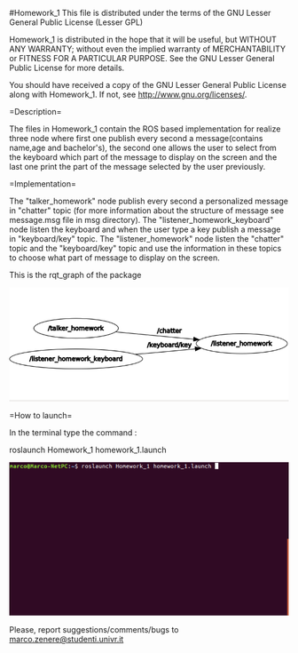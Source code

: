 #Homework_1
This file is distributed under the terms of the GNU Lesser General Public License (Lesser GPL)

Homework_1 is distributed in the hope that it will be useful,
but WITHOUT ANY WARRANTY; without even the implied warranty of
MERCHANTABILITY or FITNESS FOR A PARTICULAR PURPOSE.  See the
GNU Lesser General Public License for more details.

You should have received a copy of the GNU Lesser General Public License
along with Homework_1. If not, see <http://www.gnu.org/licenses/>.

=Description=

The files in Homework_1 contain the ROS based implementation for
realize three node where first one publish every second a message(contains name,age and bachelor's),
the second one allows the user to select from the keyboard which part of the message to display on the screen 
and the last one print the part of the message selected by the user previously.

=Implementation=

The "talker_homework" node publish every second a personalized message in "chatter" topic (for more information about the structure of message see message.msg file in msg directory).
The "listener_homework_keyboard" node listen the keyboard and when the user type a key publish a message in "keyboard/key" topic.
The "listener_homework" node listen the "chatter" topic and the "keyboard/key" topic and use the information in these topics to choose
what part of message to display on the screen.

This is the rqt_graph of the package

![rqt_graph](image/rqt_graph_homework_1.png)

=How to launch=

In the terminal type the command :

roslaunch Homework_1 homework_1.launch

![ros_launch](image/ros_launch_homework_1.png)

Please, report suggestions/comments/bugs to<br>
marco.zenere@studenti.univr.it

